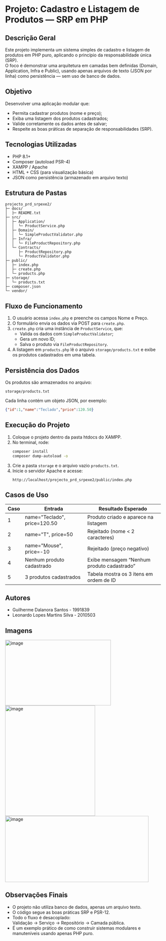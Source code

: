 # Projeto: Cadastro e Listagem de Produtos — SRP em PHP

## Descrição Geral
Este projeto implementa um sistema simples de cadastro e listagem de produtos em PHP puro, aplicando o princípio da responsabilidade única (SRP).  
O foco é demonstrar uma arquitetura em camadas bem definidas (Domain, Application, Infra e Public), usando apenas arquivos de texto (JSON por linha) como persistência — sem uso de banco de dados.

## Objetivo
Desenvolver uma aplicação modular que:
- Permita cadastrar produtos (nome e preço);
- Exiba uma listagem dos produtos cadastrados;
- Valide corretamente os dados antes de salvar;
- Respeite as boas práticas de separação de responsabilidades (SRP).

## Tecnologias Utilizadas
- PHP 8.1+
- Composer (autoload PSR-4)
- XAMPP / Apache
- HTML + CSS (para visualização básica)
- JSON como persistência (armazenado em arquivo texto)

## Estrutura de Pastas
```
projecto_prd_srpexe2/
├─ docs/
│  ├─ README.txt
├─ src/
│  ├─ Application/
│  │  └─ ProductService.php
│  ├─ Domain/
│  │  └─ SimpleProductValidator.php
│  ├─ Infra/
│  │  └─ FileProductRepository.php
│  └─ Contracts/
│     ├─ ProductRepository.php
│     └─ ProductValidator.php
├─ public/
│  ├─ index.php
│  ├─ create.php
│  └─ products.php
├─ storage/
│  └─ products.txt
├─ composer.json
└─ vendor/
```

## Fluxo de Funcionamento
1. O usuário acessa `index.php` e preenche os campos Nome e Preço.  
2. O formulário envia os dados via POST para `create.php`.  
3. `create.php` cria uma instância de `ProductService`, que:
   - Valida os dados com `SimpleProductValidator`;
   - Gera um novo ID;
   - Salva o produto via `FileProductRepository`.
4. A listagem em `products.php` lê o arquivo `storage/products.txt` e exibe os produtos cadastrados em uma tabela.

## Persistência dos Dados
Os produtos são armazenados no arquivo:
```
storage/products.txt
```
Cada linha contém um objeto JSON, por exemplo:
```json
{"id":1,"name":"Teclado","price":120.50}
```

## Execução do Projeto
1. Coloque o projeto dentro da pasta htdocs do XAMPP.  
2. No terminal, rode:
   ```bash
   composer install
   composer dump-autoload -o
   ```
3. Crie a pasta `storage` e o arquivo vazio `products.txt`.  
4. Inicie o servidor Apache e acesse:
   ```
   http://localhost/projecto_prd_srpexe2/public/index.php
   ```

## Casos de Uso
| Caso | Entrada | Resultado Esperado |
|------|----------|--------------------|
| 1 | name="Teclado", price=120.50 | Produto criado e aparece na listagem |
| 2 | name="T", price=50 | Rejeitado (nome < 2 caracteres) |
| 3 | name="Mouse", price=-10 | Rejeitado (preço negativo) |
| 4 | Nenhum produto cadastrado | Exibe mensagem “Nenhum produto cadastrado” |
| 5 | 3 produtos cadastrados | Tabela mostra os 3 itens em ordem de ID |

## Autores
- Guilherme Dalanora Santos - 1991839
- Leonardo Lopes Martins Silva - 2010503

## Imagens
<img width="342" height="212" alt="image" src="https://github.com/user-attachments/assets/07ea83a6-02c4-417d-a362-dddd98158cc5" /><br>
<img width="291" height="357" alt="image" src="https://github.com/user-attachments/assets/9ac053e1-e073-46a5-a7bf-4fce9a5772e8" /><br>
<img width="464" height="214" alt="image" src="https://github.com/user-attachments/assets/80596891-378d-4169-8b98-0a86366737ae" />

## Observações Finais
- O projeto não utiliza banco de dados, apenas um arquivo texto.
- O código segue as boas práticas SRP e PSR-12.
- Todo o fluxo é desacoplado:  
  Validação → Serviço → Repositório → Camada pública.
- É um exemplo prático de como construir sistemas modulares e manuteníveis usando apenas PHP puro.
